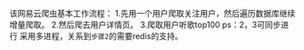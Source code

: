   该网易云爬虫基本工作流程：
  1.先用一个用户爬取关注用户，然后遍历数据库继续增量爬取。
  2.然后爬去用户详情页。
  3.爬取用户听歌top100
  ps：2，3可同步进行
  采用多进程，关系到`步骤2`的需要redis的支持。
  

